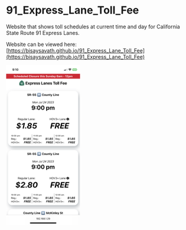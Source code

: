 # 91_Express_Lane_Toll_Fee
Website that shows toll schedules at current time and day for California State Route 91 Express Lanes.

Website can be viewed here: [https://bisaysavath.github.io/91_Express_Lane_Toll_Fee](https://bisaysavath.github.io/91_Express_Lane_Toll_Fee)

<img src="./assets/91%20Express%20Lane%20Homepage.png" alt="91 Express Lane Toll Fee Screenshot" width="200"/>